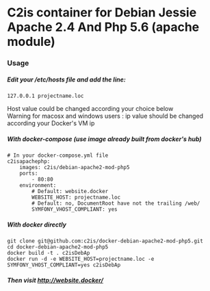 # C2is container for Debian Jessie Apache 2.4 And Php 5.6 (apache module)

### Usage 

##### Edit your /etc/hosts file and add the line:
```
127.0.0.1 projectname.loc
```
Host value could be changed according your choice below  
Warning for macosx and windows users : ip value should be changed according your Docker's VM ip

##### With docker-compose (use image already built from docker's hub)
```
# In your docker-compose.yml file
c2isapachephp:
    images: c2is/debian-apache2-mod-php5
    ports:
        - 80:80
    environment:
        # Default: website.docker
        WEBSITE_HOST: projectname.loc
        # Default: no, DocumentRoot have not the trailing /web/
        SYMFONY_VHOST_COMPLIANT: yes
```

##### With docker directly
```
git clone git@github.com:c2is/docker-debian-apache2-mod-php5.git
cd docker-debian-apache2-mod-php5
docker build -t . c2isDebAp
docker run -d -e WEBSITE_HOST=projectname.loc -e SYMFONY_VHOST_COMPLIANT=yes c2isDebAp
```

##### Then visit http://website.docker/